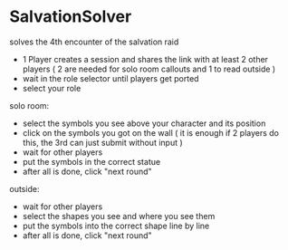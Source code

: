 # SalvationSolver
solves the 4th encounter of the salvation raid



- 1 Player creates a session and shares the link with at least 2 other players 
( 2 are needed for solo room callouts and 1 to read outside )
- wait in the role selector until players get ported
- select your role
  
solo room:
- select the symbols you see above your character and its position
- click on the symbols you got on the wall 
( it is enough if 2 players do this, the 3rd can just submit without input )
- wait for other players
- put the symbols in the correct statue
- after all is done, click "next round"
  
outside:
- wait for other players
- select the shapes you see and where you see them
- put the symbols into the correct shape line by line
- after all is done, click "next round"
